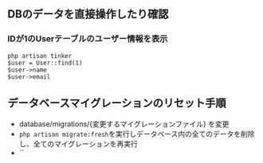 ## DBのデータを直接操作したり確認

### IDが1のUserテーブルのユーザー情報を表示
```
php artisan tinker
$user = User::find(1)
$user->name
$user->email
```

## データベースマイグレーションのリセット手順
- database/migrations/{変更するマイグレーションファイル} を変更
- `php artisan migrate:fresh`を実行しデータベース内の全てのデータを削除し、全てのマイグレーションを再実行
- ``